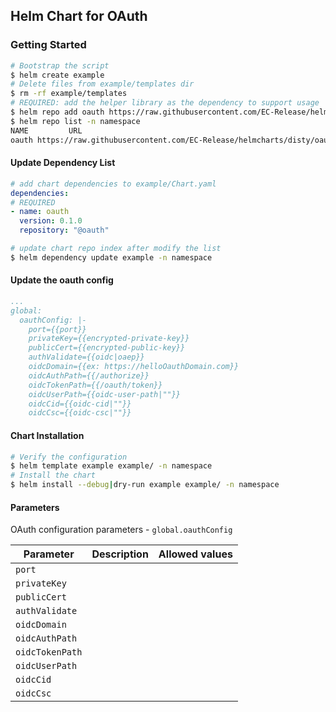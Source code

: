 ## Helm Chart for OAuth

### Getting Started

```bash
# Bootstrap the script
$ helm create example
# Delete files from example/templates dir
$ rm -rf example/templates
# REQUIRED: add the helper library as the dependency to support usage
$ helm repo add oauth https://raw.githubusercontent.com/EC-Release/helmcharts/disty/oauth/<version. E.g. "0.1.0"> -n namespace
$ helm repo list -n namespace
NAME         URL
oauth https://raw.githubusercontent.com/EC-Release/helmcharts/disty/oauth/0.1.0
```

#### Update Dependency List

```yaml
# add chart dependencies to example/Chart.yaml
dependencies:
# REQUIRED
- name: oauth
  version: 0.1.0
  repository: "@oauth"
```

```bash
# update chart repo index after modify the list
$ helm dependency update example -n namespace
```

#### Update the oauth config

```yaml
...
global:
  oauthConfig: |-
    port={{port}}
    privateKey={{encrypted-private-key}}
    publicCert={{encrypted-public-key}}
    authValidate={{oidc|oaep}}
    oidcDomain={{ex: https://helloOauthDomain.com}}
    oidcAuthPath={{/authorize}}
    oidcTokenPath={{/oauth/token}}
    oidcUserPath={{oidc-user-path|""}}
    oidcCid={{oidc-cid|""}}
    oidcCsc={{oidc-csc|""}}
```

#### Chart Installation

```bash
# Verify the configuration
$ helm template example example/ -n namespace
# Install the chart
$ helm install --debug|dry-run example example/ -n namespace
```

#### Parameters

OAuth configuration parameters - `global.oauthConfig`

| Parameter         | Description                           | Allowed values                            |
| ----------------- | ------------------------------------- | ---------------------------------------   |
| `port`            |                                       |                                           |
| `privateKey`      |                                       |                                           |
| `publicCert`      |                                       |                                           |
| `authValidate`    |                                       |                                           |
| `oidcDomain`      |                                       |                                           |
| `oidcAuthPath`    |                                       |                                           |
| `oidcTokenPath`   |                                       |                                           |
| `oidcUserPath`    |                                       |                                           |
| `oidcCid`         |                                       |                                           |
| `oidcCsc`         |                                       |                                           |
